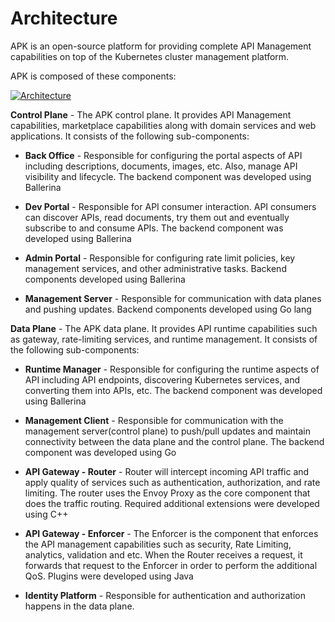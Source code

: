 # Architecture

APK is an open-source platform for providing complete API Management capabilities on top of the Kubernetes cluster management platform.

APK is composed of these components:

[![Architecture]({{base_path}}/assets/img/wso2-api-platform-for-kubernetes-component-architecture.png)]({{base_path}}/assets/img/wso2-api-platform-for-kubernetes-component-architecture.png)

**Control Plane** - The APK control plane. It provides API Management capabilities, marketplace capabilities along with domain services and web applications. It consists of the following sub-components:

- **Back Office** - Responsible for configuring the portal aspects of API including descriptions, documents, images, etc. Also, manage API visibility and lifecycle. The backend component was developed using Ballerina

- **Dev Portal** - Responsible for API consumer interaction. API consumers can discover APIs, read documents, try them out and eventually subscribe to and consume APIs. The backend component was developed using Ballerina   

- **Admin Portal** - Responsible for configuring rate limit policies, key management services, and other administrative tasks. Backend components developed using Ballerina   

- **Management Server** - Responsible for communication with data planes and pushing updates. Backend components developed using Go lang

**Data Plane** - The APK data plane. It provides API runtime capabilities such as gateway, rate-limiting services, and runtime management. It consists of the following sub-components:   

- **Runtime Manager** - Responsible for configuring the runtime aspects of API including API endpoints, discovering Kubernetes services, and converting them into APIs, etc. The backend component was developed using Ballerina   

- **Management Client** - Responsible for communication with the management server(control plane) to push/pull updates and maintain connectivity between the data plane and the control plane. The backend component was developed using Go   

- **API Gateway - Router** - Router will intercept incoming API traffic and apply quality of services such as authentication, authorization, and rate limiting. The router uses the Envoy Proxy as the core component that does the traffic routing. Required additional extensions were developed using C++

- **API Gateway - Enforcer** - The Enforcer is the component that enforces the API management capabilities such as security, Rate Limiting, analytics, validation and etc. When the Router receives a request, it forwards that request to the Enforcer in order to perform the additional QoS. Plugins were developed using Java   

- **Identity Platform** - Responsible for authentication and authorization happens in the data plane.
